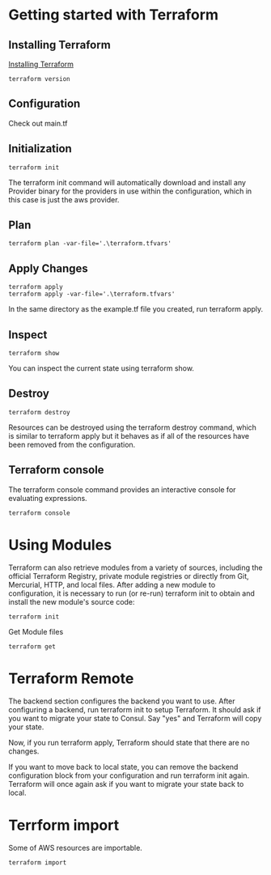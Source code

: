 # Getting started with Terraform 
## Installing Terraform
[Installing Terraform](https://learn.hashicorp.com/terraform/getting-started/install.html)
```
terraform version
```

## Configuration
Check out main.tf

## Initialization
```
terraform init
```
The terraform init command will automatically download and install any Provider binary for the providers in use within the configuration, which in this case is just the aws provider.

## Plan
```
terraform plan -var-file='.\terraform.tfvars'
```

## Apply Changes
```
terraform apply
terraform apply -var-file='.\terraform.tfvars'
```
In the same directory as the example.tf file you created, run terraform apply. 

## Inspect
```
terraform show
```
You can inspect the current state using terraform show.


## Destroy
```
terraform destroy
```
Resources can be destroyed using the terraform destroy command, which is similar to terraform apply but it behaves as if all of the resources have been removed from the configuration.

## Terraform console
The terraform console command provides an interactive console for evaluating expressions.
```
terraform console
```

#  Using Modules
 Terraform can also retrieve modules from a variety of sources, including the official Terraform Registry, private module registries or directly from Git, Mercurial, HTTP, and local files.
After adding a new module to configuration, it is necessary to run (or re-run) terraform init to obtain and install the new module's source code:
```
terraform init
```
Get Module files
```
terraform get
```

#  Terraform Remote
The backend section configures the backend you want to use. After configuring a backend, run terraform init to setup Terraform. It should ask if you want to migrate your state to Consul. Say "yes" and Terraform will copy your state.

Now, if you run terraform apply, Terraform should state that there are no changes.

If you want to move back to local state, you can remove the backend configuration block from your configuration and run terraform init again. Terraform will once again ask if you want to migrate your state back to local.


# Terrform import
Some of AWS resources are importable.
```
terraform import
```
